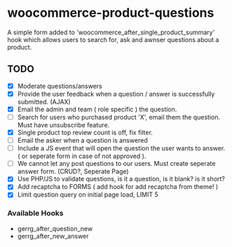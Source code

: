 # woocommerce-product-questions
A simple form added to 'woocommerce_after_single_product_summary' hook which allows users to search for, ask and awnser questions about a product.

## TODO
- [x] Moderate questions/answers
- [x] Provide the user feedback when a question / answer is successfully submitted. (AJAX)
- [x] Email the admin and team ( role specific ) the question.
- [ ] Search for users who purchased product 'X', email them the question. Must have unsubscribe feature.
- [x] Single product top review count is off, fix filter.
- [ ] Email the asker when a question is answered
- [ ] Include a JS event that will open the question the user wants to answer. ( or seperate form in case of not approved ).
- [ ] We cannot let any post questions to our users. Must create seperate answer form. (CRUD?, Seperate Page)
- [x] Use PHP/JS to validate questions, is it a question, is it blank? is it short?
- [x] Add recaptcha to FORMS ( add hook for add recaptcha from theme! )
- [x] Limit question query on initial page load, LIMIT 5

### Available Hooks
- gerrg_after_question_new
- gerrg_after_new_answer
